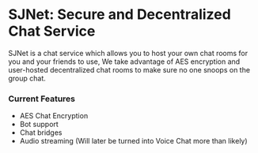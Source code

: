 # SJNet: Secure and Decentralized Chat Service

SJNet is a chat service which allows you to host your own chat rooms for you and your friends to use, We take advantage of AES encryption and user-hosted decentralized chat rooms to make sure no one snoops on the group chat.

### Current Features
- AES Chat Encryption
- Bot support
- Chat bridges
- Audio streaming (Will later be turned into Voice Chat more than likely)
